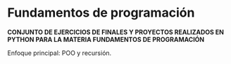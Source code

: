 # Fundamentos de programación

**CONJUNTO DE EJERCICIOS DE FINALES Y PROYECTOS REALIZADOS EN PYTHON PARA LA MATERIA FUNDAMENTOS DE PROGRAMACIÓN**

Enfoque principal: POO y recursión.

